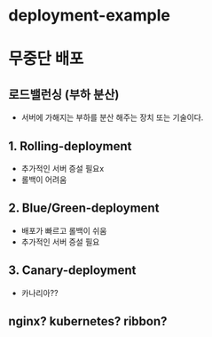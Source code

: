# deployment-example

# 무중단 배포
## 로드밸런싱 (부하 분산)
- 서버에 가해지는 부하를 분산 해주는 장치 또는 기술이다.

## 1. Rolling-deployment
- 추가적인 서버 증설 필요x
- 롤백이 어려움
## 2. Blue/Green-deployment
- 배포가 빠르고 롤백이 쉬움
- 추가적인 서버 증설 필요
## 3. Canary-deployment
- 카나리아??

## nginx? kubernetes? ribbon?
